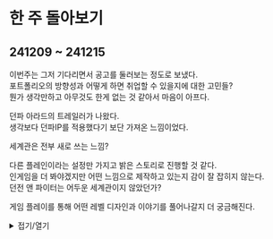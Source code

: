 # 한 주 돌아보기
## 241209 ~ 241215
이번주는 그저 기다리면서 공고를 둘러보는 정도로 보냈다.\
포트폴리오의 방향성과 어떻게 하면 취업할 수 있을지에 대한 고민들?\
뭔가 생각만하고 아무것도 한게 없는 것 같아서 마음이 아프다.

던파 아라드의 트레일러가 나왔다.\
생각보다 던파IP를 적용했다기 보단 가져온 느낌이었다.

세계관은 전부 새로 쓰는 느낌?

다른 플레인이라는 설정만 가지고 밝은 스토리로 진행할 것 같다.\
인게임을 더 봐야겠지만 어떤 느낌으로 제작하고 있는지 감이 잘 잡히지 않는다.\
던전 앤 파이터는 어두운 세계관이지 않았던가?

게임 플레이를 통해 어떤 레벨 디자인과 이야기를 풀어나갈지 더 궁금해진다.


<details>
<summary>접기/열기</summary>

![image](https://github.com/user-attachments/assets/e2eacaab-57ad-4b4b-a44a-656866fe0f4e)

![image](https://github.com/user-attachments/assets/936115d7-5f18-4596-b15a-4306f2f9d780)

[유튜브: 젤다 야생의 숨결 첫번째 트레일러](https://www.youtube.com/watch?v=hbI1BPgXTQI)

[유튜브: 원신 첫번째 트레일러](https://www.youtube.com/watch?v=yytFBFzJLmU)

[유튜브: 던파:아라드 첫번째 트레일러](https://www.youtube.com/watch?v=cEl9dvjbq8s)




</details>


